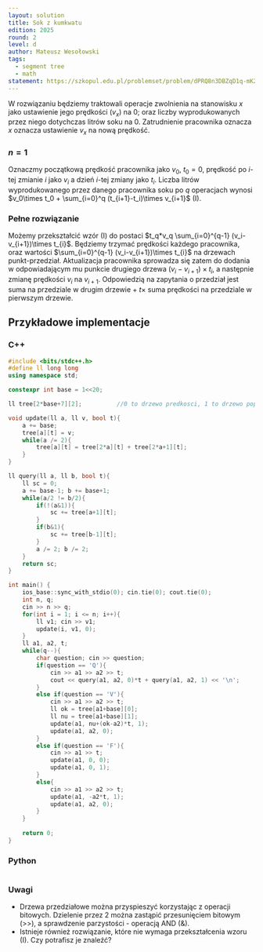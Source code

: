 ```yaml
---
layout: solution
title: Sok z kumkwatu
edition: 2025
round: 2
level: d
author: Mateusz Wesołowski
tags:
  - segment tree
  - math
statement: https://szkopul.edu.pl/problemset/problem/dPRQ8n3DBZqD1q-mK27vsCB3/site/
---
```


W rozwiązaniu będziemy traktowali operacje zwolnienia na stanowisku $x$ jako ustawienie jego prędkości ($v_x$) na 0;
oraz liczby wyprodukowanych przez niego dotychczas litrów soku na $0$. Zatrudnienie pracownika oznacza $x$ oznacza ustawienie $v_x$ na nową prędkość.

### $n=1$

Oznaczmy początkową prędkość pracownika jako $v_0$, $t_0 = 0$, prędkość po $i$-tej zmianie $i$ jako $v_i$ a dzień $i$-tej zmiany jako $t_i$.
Liczba litrów wyprodukowanego przez danego pracownika soku po $q$ operacjach wynosi $v_0\times t_0 + \sum_{i=0}^q (t_{i+1}-t_i)\times v_{i+1}$ (I).

### Pełne rozwiązanie

Możemy przekształcić wzór (I) do postaci $t_q*v_q \sum_{i=0}^{q-1} (v_i-v_{i+1})\times t_{i}$. Będziemy trzymać prędkości każdego pracownika,
oraz wartości $\sum_{i=0}^{q-1} (v_i-v_{i+1})\times t_{i}$ na drzewach punkt-przedział. Aktualizacja pracownika sprowadza się zatem
do dodania w odpowiadającym mu punkcie drugiego drzewa $(v_i-v_{i+1})\times t_{i}$, a następnie zmianę prędkości $v_i$ na $v_{i+1}$.
Odpowiedzią na zapytania o przedział jest suma na przedziale w drugim drzewie + $t\times$ suma prędkości na przedziale w pierwszym drzewie.

## Przykładowe implementacje

### C++

```cpp
#include <bits/stdc++.h>
#define ll long long
using namespace std;

constexpr int base = 1<<20;

ll tree[2*base+7][2];          //0 to drzewo predkosci, 1 to drzewo poprawek

void update(ll a, ll v, bool t){
    a += base;
    tree[a][t] = v;
    while(a /= 2){
        tree[a][t] = tree[2*a][t] + tree[2*a+1][t];
    }
}

ll query(ll a, ll b, bool t){
    ll sc = 0;
    a += base-1; b += base+1;
    while(a/2 != b/2){
        if(!(a&1)){
            sc += tree[a+1][t];
        }
        if(b&1){
            sc += tree[b-1][t];
        }
        a /= 2; b /= 2;
    }
    return sc;
}

int main() {
    ios_base::sync_with_stdio(0); cin.tie(0); cout.tie(0);
    int n, q;
    cin >> n >> q;
    for(int i = 1; i <= n; i++){
        ll v1; cin >> v1;
        update(i, v1, 0);
    }
    ll a1, a2, t;
    while(q--){
        char question; cin >> question;
        if(question == 'Q'){
            cin >> a1 >> a2 >> t;
            cout << query(a1, a2, 0)*t + query(a1, a2, 1) << '\n';
        }
        else if(question == 'V'){
            cin >> a1 >> a2 >> t;
            ll ok = tree[a1+base][0];
            ll nu = tree[a1+base][1];
            update(a1, nu+(ok-a2)*t, 1);
            update(a1, a2, 0);
        }
        else if(question == 'F'){
            cin >> a1 >> t;
            update(a1, 0, 0);
            update(a1, 0, 1);
        }
        else{
            cin >> a1 >> a2 >> t;
            update(a1, -a2*t, 1);
            update(a1, a2, 0);
        }
    }
    
    return 0;
}
```

### Python

```py

```

### Uwagi
- Drzewa przedziałowe można przyspieszyć korzystając z operacji bitowych. Dzielenie przez 2 można zastąpić przesunięciem bitowym (>>),
  a sprawdzenie parzystości - operacją AND (&).
- Istnieje również rozwiązanie, które nie wymaga przekształcenia wzoru (I).
  Czy potrafisz je znaleźć?
  
